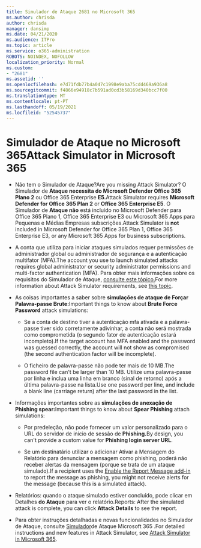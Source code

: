 ```yaml
---
title: Simulador de Ataque 2681 no Microsoft 365
ms.author: chrisda
author: chrisda
manager: dansimp
ms.date: 04/21/2020
ms.audience: ITPro
ms.topic: article
ms.service: o365-administration
ROBOTS: NOINDEX, NOFOLLOW
localization_priority: Normal
ms.custom:
- "2681"
ms.assetid: ''
ms.openlocfilehash: e7d71fdb77b4a047c1998e9aba75cdd469a936a8
ms.sourcegitcommit: f4866e94918c7b591ad0cd3b58169d340bcc7f00
ms.translationtype: MT
ms.contentlocale: pt-PT
ms.lasthandoff: 05/19/2021
ms.locfileid: "52545737"
---
```

# <a name="attack-simulator-in-microsoft-365"></a><span data-ttu-id="f3a0f-102">Simulador de Ataque no Microsoft 365</span><span class="sxs-lookup"><span data-stu-id="f3a0f-102">Attack Simulator in Microsoft 365</span></span>

- <span data-ttu-id="f3a0f-103">Não tem o Simulador de Ataque?</span><span class="sxs-lookup"><span data-stu-id="f3a0f-103">Are you missing Attack Simulator?</span></span> <span data-ttu-id="f3a0f-104">O Simulador de **Ataque necessita do Microsoft Defender Office 365 Plano 2** ou Office 365 Enterprise **E5.**</span><span class="sxs-lookup"><span data-stu-id="f3a0f-104">Attack Simulator requires **Microsoft Defender for Office 365 Plan 2** or **Office 365 Enterprise E5**.</span></span> <span data-ttu-id="f3a0f-105">O Simulador de **Ataque não** está incluído no Microsoft Defender para Office 365 Plano 1, Office 365 Enterprise E3 ou Microsoft 365 Apps para Pequenas e Médias Empresas subscrições.</span><span class="sxs-lookup"><span data-stu-id="f3a0f-105">Attack Simulator is **not** included in Microsoft Defender for Office 365 Plan 1, Office 365 Enterprise E3, or any Microsoft 365 Apps for business subscriptions.</span></span>

- <span data-ttu-id="f3a0f-106">A conta que utiliza para iniciar ataques simulados requer permissões de administrador global ou administrador de segurança e a autenticação multifator (MFA).</span><span class="sxs-lookup"><span data-stu-id="f3a0f-106">The account you use to launch simulated attacks requires global administrator or security administrator permissions and multi-factor authentication (MFA).</span></span> <span data-ttu-id="f3a0f-107">Para obter mais informações sobre os requisitos do Simulador de Ataque, [consulte este tópico.](/microsoft-365/security/office-365-security/attack-simulator)</span><span class="sxs-lookup"><span data-stu-id="f3a0f-107">For more information about Attack Simulator requirements, see [this topic](/microsoft-365/security/office-365-security/attack-simulator).</span></span>

- <span data-ttu-id="f3a0f-108">As coisas importantes a saber sobre **simulações de ataque de Forçar Palavra-passe Brute:**</span><span class="sxs-lookup"><span data-stu-id="f3a0f-108">Important things to know about **Brute Force Password** attack simulations:</span></span>

  - <span data-ttu-id="f3a0f-109">Se a conta de destino tiver a autenticação mfa ativada e a palavra-passe tiver sido corretamente adivinhar, a conta não será mostrada como comprometida (o segundo fator de autenticação estará incompleto).</span><span class="sxs-lookup"><span data-stu-id="f3a0f-109">If the target account has MFA enabled and the password was guessed correctly, the account will not show as compromised (the second authentication factor will be incomplete).</span></span>

  - <span data-ttu-id="f3a0f-110">O ficheiro de palavra-passe não pode ter mais de 10 MB.</span><span class="sxs-lookup"><span data-stu-id="f3a0f-110">The password file can't be larger than 10 MB.</span></span> <span data-ttu-id="f3a0f-111">Utilize uma palavra-passe por linha e inclua uma linha em branco (sinal de retorno) após a última palavra-passe na lista.</span><span class="sxs-lookup"><span data-stu-id="f3a0f-111">Use one password per line, and include a blank line (carriage return) after the last password in the list.</span></span>

- <span data-ttu-id="f3a0f-112">Informações importantes sobre as **simulações de anexação de Phishing spear:**</span><span class="sxs-lookup"><span data-stu-id="f3a0f-112">Important things to know about **Spear Phishing** attach simulations:</span></span>

  - <span data-ttu-id="f3a0f-113">Por predeleção, não pode fornecer um valor personalizado para o URL do servidor de início de sessão de **Phishing.**</span><span class="sxs-lookup"><span data-stu-id="f3a0f-113">By design, you can't provide a custom value for **Phishing login server URL**.</span></span>

  - <span data-ttu-id="f3a0f-114">Se um destinatário [](/microsoft-365/security/office-365-security/enable-the-report-message-add-in) utilizar o adicionar Ativar a Mensagem do Relatório para denunciar a mensagem como phishing, poderá não receber alertas da mensagem (porque se trata de um ataque simulado).</span><span class="sxs-lookup"><span data-stu-id="f3a0f-114">If a recipient uses the [Enable the Report Message add-in](/microsoft-365/security/office-365-security/enable-the-report-message-add-in) to report the message as phishing, you might not receive alerts for the message (because this is a simulated attack).</span></span>

- <span data-ttu-id="f3a0f-115">Relatórios: quando o ataque simulado estiver concluído, pode clicar em Detalhes **do Ataque** para ver o relatório.</span><span class="sxs-lookup"><span data-stu-id="f3a0f-115">Reports: After the simulated attack is complete, you can click **Attack Details** to see the report.</span></span>

- <span data-ttu-id="f3a0f-116">Para obter instruções detalhadas e novas funcionalidades no Simulador de Ataque, consulte [Simulador](/microsoft-365/security/office-365-security/attack-simulator)de Ataque Microsoft 365 .</span><span class="sxs-lookup"><span data-stu-id="f3a0f-116">For detailed instructions and new features in Attack Simulator, see [Attack Simulator in Microsoft 365](/microsoft-365/security/office-365-security/attack-simulator).</span></span>
